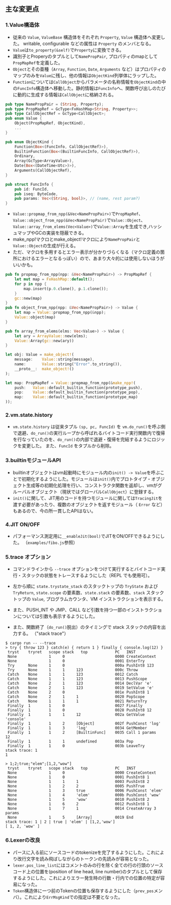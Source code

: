 ## 主な変更点

### 1.Value構造体

- 従来の `Value`, `ValueBase` 構造体をそれぞれ `Property`, `Value` 構造体へ変更した。
writable, configurable などの属性は `Property` のメンバとなる。
- `Value`は`to_property(&self)`で`Property`に変換できる。
- 識別子とProperyのタプルとして`NamePropPair`, プロパティのmapとして`PropMapRef`を定義した。
- `Object`とその亜種（`Array`, `Function`, `Date`, `Arguments` など）はプロパティのマップのみを`Value`に残し、他の情報は`ObjectKind`列挙体にラップした。
- `Function`については`CallObject`からパラメータの名称情報を`ObjectKind`の中の`FuncInfo`構造体へ移動した。静的情報は`FuncInfo`へ、関数呼び出しのたびに動的に生成する情報は`CallObject`に格納される。

```Rust
pub type NamePropPair = (String, Property);
pub type PropMapRef = GcType<FxHashMap<String, Property>>;
pub type CallObjectRef = GcType<CallObject>;
pub enum Value {
    Object(PropMapRef, ObjectKind),
    ...
}

pub enum ObjectKind {
    Function(Box<(FuncInfo, CallObjectRef)>),
    BuiltinFunction(Box<(BuiltinFuncInfo, CallObjectRef)>),
    Ordinary,
    Array(GcType<ArrayValue>),
    Date(Box<(DateTime<Utc>)>),
    Arguments(CallObjectRef),
}

pub struct FuncInfo {
    pub id: FuncId,
    pub iseq: ByteCode,
    pub params: Vec<(String, bool)>, // (name, rest param?)
}
```

- `Value::propmap_from_npp(&Vec<NamePropPair>)`で`PropMapRef`、`Value::object_from_npp(&Vec<NamePropPair)`で`Value::Object`、`Value::array_from_elems(Vec<Value>)`で`Value::Array`を生成でき,ハッシュマップやGCの実装を隠蔽できる。
- make_npp!マクロとmake_object!マクロにより`NamePropPair`と`Value::Object`の生成が行える。
- ただ、マクロを多用するとエラー表示が分かりづらくなる（マクロ定義の箇所におけるエラーとなるっぽい）ので、あまり大々的には使用しないほうがいいかも。

```Rust
pub fn propmap_from_npp(npp: &Vec<NamePropPair>) -> PropMapRef {
    let mut map = FxHashMap::default();
    for p in npp {
        map.insert(p.0.clone(), p.1.clone());
    }
    gc::new(map)
}
pub fn object_from_npp(npp: &Vec<NamePropPair>) -> Value {
    let map = Value::propmap_from_npp(&npp);
    Value::object(map)
}

pub fn array_from_elems(elms: Vec<Value>) -> Value {
    let ary = ArrayValue::new(elms);
    Value::Array(gc::new(ary))
}

let obj: Value = make_object!(
    message:    Value::string(message),
    name:       Value::string("Error".to_string()),
    __proto__:  make_object!()
);

let map: PropMapRef = Value::propmap_from_npp(&make_npp!(
    push:   Value::default_builtin_function(prototype_push),
    pop:    Value::default_builtin_function(prototype_pop),
    map:    Value::default_builtin_function(prototype_map)
));
```

### 2.vm.state.history

- `vm.state.history` は従来タプル `(sp, pc, FuncId)` を `vm.do_run()`を呼ぶ側で退避、`do_run()`の実行ループから呼ばれるバイトコード実行関数内で復帰を行なっていたのを、`do_run()`の内部で退避・復帰を完結するようにロジックを変更した。
また、`FuncId` をタプルから削除。

### 3.builtinモジュールAPI

- builtinオブジェクトはvm起動時にモジュール内の`init() -> Value`を呼ぶことで初期化するようにした。モジュールは`init()`内でプロトタイプ・オブジェクト生成等の初期化処理を行い、コンストラクタ関数を返却し、vmがグルーバルオブジェクト（現状ではグローバル`CallObject`）に登録する。
- `init()`に関して、JIT用のコードを持つモジュールに関しては`TracingJit`を渡す必要があったり、複数のオブジェクトを返すモジュール（ `Error` など）もあるので、今の所一貫したAPIはない。

### 4.JIT ON/OFF

- パフォーマンス測定用に`__enableJit(bool)`でJITをON/OFFできるようにした。
（`examples/fibo.js`参照）

### 5.trace オプション

- コマンドラインから `--trace` オプションをつけて実行するとバイトコード実行・スタックの状態をトレースするようにした（REPL でも使用可）。

- 左から順に `state.trystate_stack` のスタックトップの `TryState` および `TryReturn`, `state.scope` の要素数、`state.stack` の要素数、`stack` スタックトップの `Value`, プログラムカウンタ、VM インストラクションを表示する。

- また、PUSH_INT や JMP、CALL など引数を持つ一部のインストラクションについては引数も表示するようにした。

- また、関数終了（`do_run()`脱出）のタイミングで stack スタックの内容を出力する。
（"stack trace"）

```
$ cargo run -- --trace
> try { throw 123 } catch(e) { return 1 } finally { console.log(12) }
 tryst    tryret   scope stack   top            PC   INST
 None              1     0                      0000 CreateContext
 None              1     0                      0001 EnterTry
 Try      None     1     0                      000a PushInt8 123
 Try      None     1     1     123              000c Throw
 Catch    None     1     1     123              0012 Catch
 Catch    None     1     1     123              0013 PushScope
 Catch    None     2     1     123              0014 DeclVar 'e'
 Catch    None     2     1     123              0019 SetValue 'e'
 Catch    None     2     0                      001e PushInt8 1
 Catch    None     2     1     1                0020 PopScope
 Catch    None     1     1     1                0021 ReturnTry
 Finally  1        1     0                      0027 Finally
 Finally  1        1     0                      0028 PushInt8 12
 Finally  1        1     1     12               002a GetValue 'console'
 Finally  1        1     2     [Object]         002f PushConst 'log'
 Finally  1        1     3     'log'            0034 GetMember
 Finally  1        1     2     [BuiltinFunc]    0035 Call 1 params
12
 Finally  1        1     1     undefined        003a Pop
 Finally  1        1     0                      003b LeaveTry
stack trace: 1
1
```
```
> 1;2;true;"elem";[1,2,"wow"]
 tryst    tryret   scope stack   top            PC   INST
 None              1     0                      0000 CreateContext
 None              1     0                      0001 PushInt8 1
 None              1     1     1                0003 PushInt8 2
 None              1     2     2                0005 PushTrue
 None              1     3     true             0006 PushConst 'elem'
 None              1     4     'elem'           000b PushConst 'wow'
 None              1     5     'wow'            0010 PushInt8 2
 None              1     6     2                0012 PushInt8 1
 None              1     7     1                0014 CreateArray 3 params
 None              1     5     [Array]          0019 End
stack trace: 1 | 2 | true | 'elem' | [1,2,'wow']
[ 1, 2, 'wow' ]
```

### 6.Lexerの改良

- パースに入る前にソースコードのtokenizeを完了するようにした。これにより改行文字を読み飛ばしながらのトークンの先読みが容易となった。
- `lexer.pos_line_list`にはコメントのみの行を除く全ての行の行頭のソースコード上の位置を(position of line head, line number)のタプルとして保存するようにした。これによりエラー発生時の行数・行内での位置の特定が容易になった。
- `Token`構造体に一つ前のTokenの位置も保存するようにした（`prev_pos`メンバ）。これにより`ErrMsgKind`での指定は不要となった。